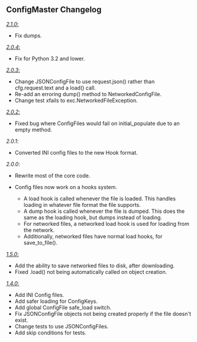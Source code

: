 ## ConfigMaster Changelog  
[*2.1.0*:](https://github.com/SunDwarf/ConfigMaster/releases/tag/2.1.0)

 - Fix dumps.
 
[*2.0.4*:](https://github.com/SunDwarf/ConfigMaster/releases/tag/2.0.4)

 - Fix for Python 3.2 and lower.

[*2.0.3*:](https://github.com/SunDwarf/ConfigMaster/releases/tag/2.0.3)

 - Change JSONConfigFile to use request.json() rather than cfg.request.text and a load() call.
 - Re-add an erroring dump() method to NetworkedConfigFile.
 - Change test xfails to exc.NetworkedFileException.

[*2.0.2*:](https://github.com/SunDwarf/ConfigMaster/releases/tag/2.0.2)

 - Fixed bug where ConfigFiles would fail on initial_populate due to an empty method.  

*2.0.1*:  

 - Converted INI config files to the new Hook format.  
 
*2.0.0*:  

 - Rewrite most of the core code.  
 - Config files now work on a hooks system.  
 
    - A load hook is called whenever the file is loaded. This handles loading in whatever file format the file supports.  
    - A dump hook is called whenever the file is dumped. This does the same as the loading hook, but dumps instead of loading.  
    - For networked files, a networked load hook is used for loading from the network.  
    - Additionally, networked files have normal load hooks, for save_to_file().  
  
[*1.5.0*:](https://github.com/SunDwarf/ConfigMaster/releases/tag/1.5.0-stable)  

 - Add the ability to save networked files to disk, after downloading.  
 - Fixed .load() not being automatically called on object creation.  
 
[*1.4.0*:](https://github.com/SunDwarf/configmaster/releases/tag/1.4.0-stable) 
 
 - Add INI Config files.  
 - Add safer loading for ConfigKeys.  
 - Add global ConfigFile safe_load switch.  
 - Fix JSONConfigFile objects not being created properly if the file doesn't exist.  
 - Change tests to use JSONConfigFiles.  
 - Add skip conditions for tests.  


